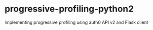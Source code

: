# progressive-profiling-python2
Implementing progressive profiling using auth0 API v2 and Flask client
